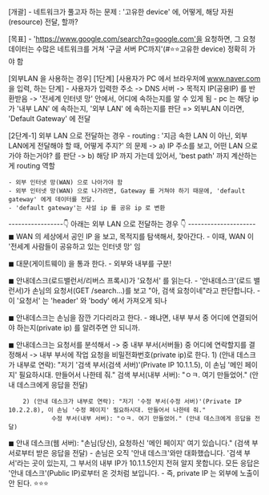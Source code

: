 [개괄] 
	- 네트워크가 풀고자 하는 문제 : '고유한 device' 에, 어떻게, 해당 자원(resource) 전달, 할까? 

[목표] 
	- 'https://www.google.com/search?q=google.com'을 요청하면, 그 요청 데이터는 수많은 네트워크를 거쳐 '구글 서버 PC까지'(#⭐⭐고유한 device) 정확히 가야 함 


[외부LAN 을 사용하는 경우] 
[1단계] [사용자가 PC 에서 브라우저에 www.naver.com 을 입력, 하는 단계] 
	- 사용자가 입력한 주소 -> DNS 서버 -> 목적지 IP(공용IP) 를 반환받음 -> '전세계 인터넷 망' 안에서, 어디에 속하는지를 알 수 있게 됨 
	- pc 는 해당 ip 가 '내부 LAN' 에 속하는지, '외부 LAN' 에 속하는지를 판단 => 외부LAN 이라면, 'Default Gateway' 에 전달
	

[2단계-1] 외부 LAN 으로 전달하는 경우 
	- routing : '지금 속한 LAN 이 아닌, 외부 LAN에게 전달해야 할 때, 어떻게 주지?' 의 문제 
		-> a) IP 주소를 보고, 어떤 LAN 으로 가야 하는거야? 를 판단 
		-> b) 해당 IP 까지 가는데 있어서, 'best path' 까지 계산하는게 routing 역할
	
	- 외부 인터넷 망(WAN) 으로 나아가야 함 
	- 외부 인터넷 망(WAN) 으로 나가려면, Gateway 를 거쳐야 하기 때문에, 'default gateway' 에게 데이터를 전달. 
	- 'default gateway'는 사설 ip 를 공유 ip 로 변환 


-----------------👇 아래는 외부 LAN 으로 전달하는 경우 👇 ---------------------
◼ WAN 의 세상에서 공인 IP 을 보고, 목적지를 탐색해서, 찾아간다. 
	- 이때, WAN 이 '전세계 사람들이 공유하고 있는 인터넷 망' 임 
	
	
◼ 대문(게이트웨이) 을 통과 한다. 
	- 외부와 내부를 구분!


◼ 안내데스크(로드밸런서/리버스 프록시)가 '요청서' 를 읽는다. 
	- '안내데스크'(로드 밸런서)가 손님의 요청서(GET /search...)를 보고 "아, 검색 요청이네"라고 판단합니다.
	- 이 '요청서' 는 'header' 와 'body' 에서 가져오게 되나
	
◼ 안내데스크는 손님을 잠깐 기다리라고 한다. 
	- 왜냐면, 내부 부서 중 어디에 연결되어야 하는지(private ip) 를 알려주면 안 되니까. 

	
◼ 안내데스크는 요청서를 분석해서 -> 중 내부 부서(서버들) 중 어디에 연락할지를 결정해서 -> 내부 부서에 작업 요청을 비밀전화번호(private ip)로 한다. 
		1) (안내 데스크가 내부로 연락): "저기 '검색 부서(검색 서버)'(Private IP 10.1.1.5), 이 손님 '메인 페이지' 필요하시대. 만들어서 나한테 줘."
				검색 부서(내부 서버): "ㅇㅋ. 여기 만들었어." (안내 데스크에게 응답을 전달)
		
		2) (안내 데스크가 내부로 연락): "저기 '수정 부서(수정 서버)'(Private IP 10.2.2.8), 이 손님 '수정 페이지' 필요하시대. 만들어서 나한테 줘."
				수정 부서(내부 서버): "ㅇㅋ. 여기 만들었어." (안내 데스크에게 응답을 전달)


◼ 안내 데스크(웹 서버): "손님(당신), 요청하신 '메인 페이지' 여기 있습니다." (검색 부서로부터 받은 응답을 전달)
		- 손님은 오직 '안내 데스크'와만 대화했습니다. '검색 부서'라는 곳이 있는지, 그 부서의 내부 IP가 10.1.1.5인지 전혀 알지 못합니다. 모든 응답은 '안내 데스크'(Public IP)로부터 온 것처럼 보입니다. 
		- 즉, private IP 는 외부에 노출이 안 된다. ⭐⭐⭐ 



